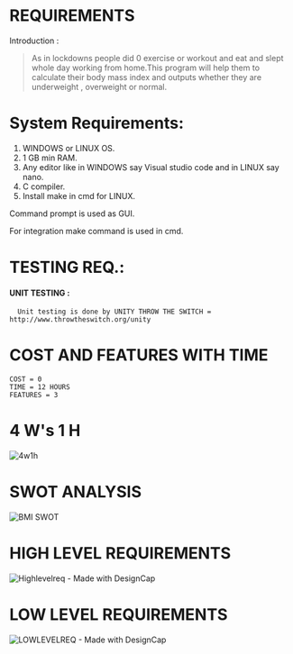 # REQUIREMENTS

Introduction :
> As in lockdowns people did 0 exercise or workout and eat and slept whole day working from home.This program will help them to calculate their body mass index and outputs whether they are underweight , overweight or normal.



# System Requirements:
1. WINDOWS or LINUX OS.
2. 1 GB min RAM.
3. Any editor like in WINDOWS say Visual studio code and in LINUX say nano.
4. C compiler.
5. Install make in cmd for LINUX.

  Command prompt is used as GUI.
  
  For integration make command is used in cmd.
  
  
  
# TESTING REQ.:
  #### UNIT TESTING :
      Unit testing is done by UNITY THROW THE SWITCH = http://www.throwtheswitch.org/unity  
      
      
      
      
      
# COST AND FEATURES WITH TIME
    COST = 0
    TIME = 12 HOURS
    FEATURES = 3
 
 
 
 
 
# 4 W's 1 H 

![4w1h](https://user-images.githubusercontent.com/80378720/114154835-754dff00-993e-11eb-8826-6693a6483a2c.png)






# SWOT ANALYSIS

![BMI SWOT](https://user-images.githubusercontent.com/80378720/114169014-a6cec680-994e-11eb-9f98-ab94e13d9e51.png)







# HIGH LEVEL REQUIREMENTS

![Highlevelreq - Made with DesignCap](https://user-images.githubusercontent.com/80378720/114171788-65401a80-9952-11eb-8e17-9e5eb0d71aa5.jpg)







# LOW LEVEL REQUIREMENTS

![LOWLEVELREQ - Made with DesignCap](https://user-images.githubusercontent.com/80378720/114171838-75f09080-9952-11eb-81d0-e7417a412cf8.jpg)

      
